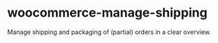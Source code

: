 woocommerce-manage-shipping
===========================

Manage shipping and packaging of (partial) orders in a clear overview.
